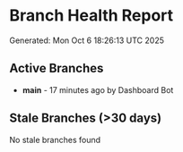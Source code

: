 # Branch Health Report
Generated: Mon Oct  6 18:26:13 UTC 2025

## Active Branches
- **main** - 17 minutes ago by Dashboard Bot

## Stale Branches (>30 days)
No stale branches found
